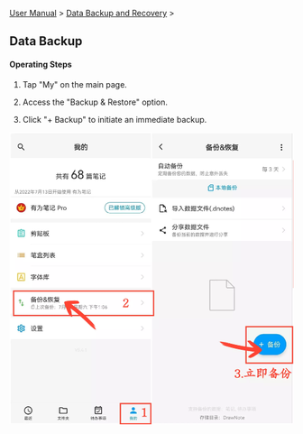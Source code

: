 [User Manual](/dragonnest/drawnote/manual/en) > [Data Backup and Recovery](/dragonnest/drawnote/manual/en/data_backup_and_recovery) >

Data Backup
---
#### Operating Steps

1. Tap "My" on the main page.

2. Access the "Backup & Restore" option.

3. Click "+ Backup" to initiate an immediate backup.

![Data Backup](imgs/data_backup.png)
